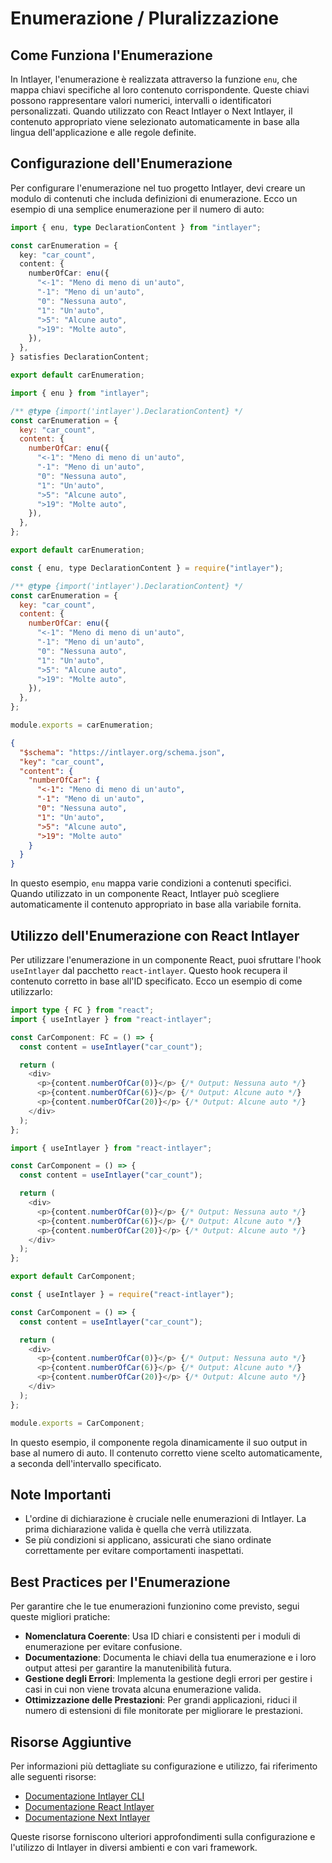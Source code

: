 # Enumerazione / Pluralizzazione

## Come Funziona l'Enumerazione

In Intlayer, l'enumerazione è realizzata attraverso la funzione `enu`, che mappa chiavi specifiche al loro contenuto corrispondente. Queste chiavi possono rappresentare valori numerici, intervalli o identificatori personalizzati. Quando utilizzato con React Intlayer o Next Intlayer, il contenuto appropriato viene selezionato automaticamente in base alla lingua dell'applicazione e alle regole definite.

## Configurazione dell'Enumerazione

Per configurare l'enumerazione nel tuo progetto Intlayer, devi creare un modulo di contenuti che includa definizioni di enumerazione. Ecco un esempio di una semplice enumerazione per il numero di auto:

```typescript fileName="**/*.content.ts" contentDeclarationFormat="typescript"
import { enu, type DeclarationContent } from "intlayer";

const carEnumeration = {
  key: "car_count",
  content: {
    numberOfCar: enu({
      "<-1": "Meno di meno di un'auto",
      "-1": "Meno di un'auto",
      "0": "Nessuna auto",
      "1": "Un'auto",
      ">5": "Alcune auto",
      ">19": "Molte auto",
    }),
  },
} satisfies DeclarationContent;

export default carEnumeration;
```

```javascript fileName="**/*.content.mjs" contentDeclarationFormat="esm"
import { enu } from "intlayer";

/** @type {import('intlayer').DeclarationContent} */
const carEnumeration = {
  key: "car_count",
  content: {
    numberOfCar: enu({
      "<-1": "Meno di meno di un'auto",
      "-1": "Meno di un'auto",
      "0": "Nessuna auto",
      "1": "Un'auto",
      ">5": "Alcune auto",
      ">19": "Molte auto",
    }),
  },
};

export default carEnumeration;
```

```javascript fileName="**/*.content.cjs" contentDeclarationFormat="commonjs"
const { enu, type DeclarationContent } = require("intlayer");

/** @type {import('intlayer').DeclarationContent} */
const carEnumeration = {
  key: "car_count",
  content: {
    numberOfCar: enu({
      "<-1": "Meno di meno di un'auto",
      "-1": "Meno di un'auto",
      "0": "Nessuna auto",
      "1": "Un'auto",
      ">5": "Alcune auto",
      ">19": "Molte auto",
    }),
  },
};

module.exports = carEnumeration;
```

```json fileName="**/*.content.json" contentDeclarationFormat="json"
{
  "$schema": "https://intlayer.org/schema.json",
  "key": "car_count",
  "content": {
    "numberOfCar": {
      "<-1": "Meno di meno di un'auto",
      "-1": "Meno di un'auto",
      "0": "Nessuna auto",
      "1": "Un'auto",
      ">5": "Alcune auto",
      ">19": "Molte auto"
    }
  }
}
```

In questo esempio, `enu` mappa varie condizioni a contenuti specifici. Quando utilizzato in un componente React, Intlayer può scegliere automaticamente il contenuto appropriato in base alla variabile fornita.

## Utilizzo dell'Enumerazione con React Intlayer

Per utilizzare l'enumerazione in un componente React, puoi sfruttare l'hook `useIntlayer` dal pacchetto `react-intlayer`. Questo hook recupera il contenuto corretto in base all'ID specificato. Ecco un esempio di come utilizzarlo:

```typescript fileName="**/*.tsx" codeFormat="typescript"
import type { FC } from "react";
import { useIntlayer } from "react-intlayer";

const CarComponent: FC = () => {
  const content = useIntlayer("car_count");

  return (
    <div>
      <p>{content.numberOfCar(0)}</p> {/* Output: Nessuna auto */}
      <p>{content.numberOfCar(6)}</p> {/* Output: Alcune auto */}
      <p>{content.numberOfCar(20)}</p> {/* Output: Alcune auto */}
    </div>
  );
};
```

```javascript fileName="**/*.mjx" codeFormat="esm"
import { useIntlayer } from "react-intlayer";

const CarComponent = () => {
  const content = useIntlayer("car_count");

  return (
    <div>
      <p>{content.numberOfCar(0)}</p> {/* Output: Nessuna auto */}
      <p>{content.numberOfCar(6)}</p> {/* Output: Alcune auto */}
      <p>{content.numberOfCar(20)}</p> {/* Output: Alcune auto */}
    </div>
  );
};

export default CarComponent;
```

```javascript fileName="**/*.cjs" codeFormat="commonjs"
const { useIntlayer } = require("react-intlayer");

const CarComponent = () => {
  const content = useIntlayer("car_count");

  return (
    <div>
      <p>{content.numberOfCar(0)}</p> {/* Output: Nessuna auto */}
      <p>{content.numberOfCar(6)}</p> {/* Output: Alcune auto */}
      <p>{content.numberOfCar(20)}</p> {/* Output: Alcune auto */}
    </div>
  );
};

module.exports = CarComponent;
```

In questo esempio, il componente regola dinamicamente il suo output in base al numero di auto. Il contenuto corretto viene scelto automaticamente, a seconda dell'intervallo specificato.

## Note Importanti

- L'ordine di dichiarazione è cruciale nelle enumerazioni di Intlayer. La prima dichiarazione valida è quella che verrà utilizzata.
- Se più condizioni si applicano, assicurati che siano ordinate correttamente per evitare comportamenti inaspettati.

## Best Practices per l'Enumerazione

Per garantire che le tue enumerazioni funzionino come previsto, segui queste migliori pratiche:

- **Nomenclatura Coerente**: Usa ID chiari e consistenti per i moduli di enumerazione per evitare confusione.
- **Documentazione**: Documenta le chiavi della tua enumerazione e i loro output attesi per garantire la manutenibilità futura.
- **Gestione degli Errori**: Implementa la gestione degli errori per gestire i casi in cui non viene trovata alcuna enumerazione valida.
- **Ottimizzazione delle Prestazioni**: Per grandi applicazioni, riduci il numero di estensioni di file monitorate per migliorare le prestazioni.

## Risorse Aggiuntive

Per informazioni più dettagliate su configurazione e utilizzo, fai riferimento alle seguenti risorse:

- [Documentazione Intlayer CLI](https://github.com/aymericzip/intlayer/blob/main/docs/it/intlayer_cli.md)
- [Documentazione React Intlayer](https://github.com/aymericzip/intlayer/blob/main/docs/it/intlayer_with_create_react_app.md)
- [Documentazione Next Intlayer](https://github.com/aymericzip/intlayer/blob/main/docs/it/intlayer_with_nextjs_15.md)

Queste risorse forniscono ulteriori approfondimenti sulla configurazione e l'utilizzo di Intlayer in diversi ambienti e con vari framework.

